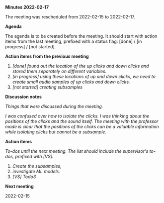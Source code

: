 ﻿**Minutes 2022-02-17**

The meeting was rescheduled from 2022-02-15 to 2022-02-17. 

**Agenda**

The agenda is to be created before the meeting. It should start with action items from the last meeting, prefixed with a status flag: [done] / [in progress] / [not started].

**Action items from the previous meeting**

1. *[done] found out the location of the up clicks and down clicks and stored them separately on different variables.*
1. *[in progress] using these locations of up and down clicks, we need to create small audio samples of up clicks and down clicks.*
1. *[not started] creating subsamples*

**Discussion notes**

*Things that were discussed during the meeting.*

*I was confused over how to isolate the clicks. I was thinking about the positions of the clicks and the sound itself. The meeting with the professor made is clear that the positions of the clicks can be a valuable information while isolating clicks but cannot be a subsample.*

**Action items**

*To-dos until the next meeting. The list should include the supervisor's to-dos, prefixed with [VS].*

1. *Create the subsamples,*
1. *investigate ML models.*
1. *[VS] Todo3*

**Next meeting**

2022-02-15


